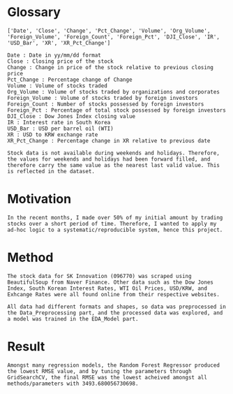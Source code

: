 # Glossary
    ['Date', 'Close', 'Change', 'Pct_Change', 'Volume', 'Org_Volume', 'Foreign_Volume', 'Foreign_Count', 'Foreign_Pct', 'DJI_Close', 'IR', 'USD_Bar', 'XR', 'XR_Pct_Change']

    Date : Date in yy/mm/dd format
    Close : Closing price of the stock
    Change : Change in price of the stock relative to previous closing price
    Pct_Change : Percentage change of Change
    Volume : Volume of stocks traded
    Org_Volume : Volume of stocks traded by organizations and corporates
    Foreign_Volume : Volume of stocks traded by foreign investors
    Foreign_Count : Number of stocks possessed by foreign investors
    Foreign_Pct : Percentage of total stock possessed by foreign investors
    DJI_Close : Dow Jones Index closing value
    IR : Interest rate in South Korea
    USD_Bar : USD per barrel oil (WTI)
    XR : USD to KRW exchange rate
    XR_Pct_Change : Percentage change in XR relative to previous date

    Stock data is not available during weekends and holidays. Therefore, the values for weekends and holidays had been forward filled, and therefore carry the same value as the nearest last valid value. This is reflected in the dataset.

# Motivation
    In the recent months, I made over 50% of my initial amount by trading stocks over a short period of time. Therefore, I wanted to apply my ad-hoc logic to a systematic/reproducible system, hence this project.

# Method
    The stock data for SK Innovation (096770) was scraped using BeautifulSoup from Naver Finance. Other data such as the Dow Jones Index, South Korean Interest Rates, WTI Oil Prices, USD/KRW, and Exhcange Rates were all found online from their respective websites.

    All data had different formats and shapes, so data was preprocessed in the Data_Preprocessing part, and the processed data was explored, and a model was trained in the EDA_Model part. 

# Result
    Amongst many regression models, the Random Forest Regressor produced the lowest RMSE value, and by tuning the parameters through GridSearchCV, the final RMSE was the lowest acheived amongst all methods/parameters with 3493.680056730698.

